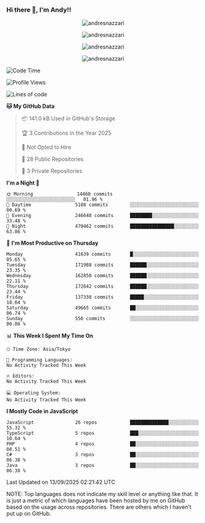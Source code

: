 ### Hi there 👋, I'm Andy!!

<p align="center" >
  <img src="https://github-profile-trophy.vercel.app/?username=AndresNazzari&theme=dracula&column=-1" alt="andresnazzari"/>
</p>

<p align="center">
  <img  src="https://github-readme-stats.vercel.app/api?username=AndresNazzari&count_private=true&show_icons=true&theme=dracula" alt="andresnazzari"/>
</p>
<p align="center">
  <img  src="https://github-readme-stats.vercel.app/api/top-langs/?username=AndresNazzari&layout=compact" alt="andresnazzari"/>
</p>
<p align="center" >
  <img src="https://github-readme-stats.vercel.app/api/wakatime?username=AndresNazzari" alt="andresnazzari"/>
</p>

<!--START_SECTION:waka-->
![Code Time](http://img.shields.io/badge/Code%20Time-966%20hrs%209%20mins-blue)

![Profile Views](http://img.shields.io/badge/Profile%20Views-7-blue)

![Lines of code](https://img.shields.io/badge/From%20Hello%20World%20I%27ve%20Written-122.4%20million%20lines%20of%20code-blue)

**🐱 My GitHub Data** 

> 📦 141.0 kB Used in GitHub's Storage 
 > 
> 🏆 3 Contributions in the Year 2025
 > 
> 🚫 Not Opted to Hire
 > 
> 📜 28 Public Repositories 
 > 
> 🔑 3 Private Repositories 
 > 
**I'm a Night 🦉** 

```text
🌞 Morning                14460 commits       ░░░░░░░░░░░░░░░░░░░░░░░░░   01.96 % 
🌆 Daytime                5108 commits        ░░░░░░░░░░░░░░░░░░░░░░░░░   00.69 % 
🌃 Evening                246648 commits      ████████░░░░░░░░░░░░░░░░░   33.48 % 
🌙 Night                  470462 commits      ████████████████░░░░░░░░░   63.86 % 
```
📅 **I'm Most Productive on Thursday** 

```text
Monday                   41639 commits       █░░░░░░░░░░░░░░░░░░░░░░░░   05.65 % 
Tuesday                  171988 commits      ██████░░░░░░░░░░░░░░░░░░░   23.35 % 
Wednesday                162850 commits      ██████░░░░░░░░░░░░░░░░░░░   22.11 % 
Thursday                 172642 commits      ██████░░░░░░░░░░░░░░░░░░░   23.44 % 
Friday                   137338 commits      █████░░░░░░░░░░░░░░░░░░░░   18.64 % 
Saturday                 49665 commits       ██░░░░░░░░░░░░░░░░░░░░░░░   06.74 % 
Sunday                   556 commits         ░░░░░░░░░░░░░░░░░░░░░░░░░   00.08 % 
```


📊 **This Week I Spent My Time On** 

```text
🕑︎ Time Zone: Asia/Tokyo

💬 Programming Languages: 
No Activity Tracked This Week

🔥 Editors: 
No Activity Tracked This Week

💻 Operating System: 
No Activity Tracked This Week
```

**I Mostly Code in JavaScript** 

```text
JavaScript               26 repos            ██████████████░░░░░░░░░░░   55.32 % 
TypeScript               5 repos             ███░░░░░░░░░░░░░░░░░░░░░░   10.64 % 
PHP                      4 repos             ██░░░░░░░░░░░░░░░░░░░░░░░   08.51 % 
C#                       3 repos             ██░░░░░░░░░░░░░░░░░░░░░░░   06.38 % 
Java                     3 repos             ██░░░░░░░░░░░░░░░░░░░░░░░   06.38 % 
```




 Last Updated on 13/09/2025 02:21:42 UTC
<!--END_SECTION:waka-->

NOTE: Top languages does not indicate my skill level or anything like that. It is just a metric of which languages have been hosted by me on GitHub based on the usage across repositories. There are others which I haven't put up on GitHub.

<!-- Here are some ideas to get you started:

-   🔭 I’m currently working on ...
-   🌱 I’m currently learning ...
-   👯 I’m looking to collaborate on ...
-   🤔 I’m looking for help with ...
-   💬 Ask me about ...
-   📫 How to reach me: ...
-   😄 Pronouns: ...
-   ⚡ Fun fact: ... -->
